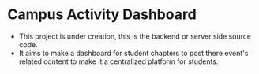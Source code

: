 # Campus Activity Dashboard

- This project is under creation, this is the backend or server side source code.
- It aims to make a dashboard for student chapters to post there event's related content to make it a centralized platform for students.
